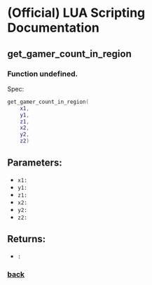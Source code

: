 
# (Official) LUA Scripting Documentation

## get_gamer_count_in_region

### Function undefined.

Spec:
```lua
get_gamer_count_in_region(
	x1,
	y1,
	z1,
	x2,
	y2,
	z2)
```
## Parameters:
- `x1:` 
- `y1:` 
- `z1:` 
- `x2:` 
- `y2:` 
- `z2:` 
## Returns:
- `:` 
### [back](../other)
